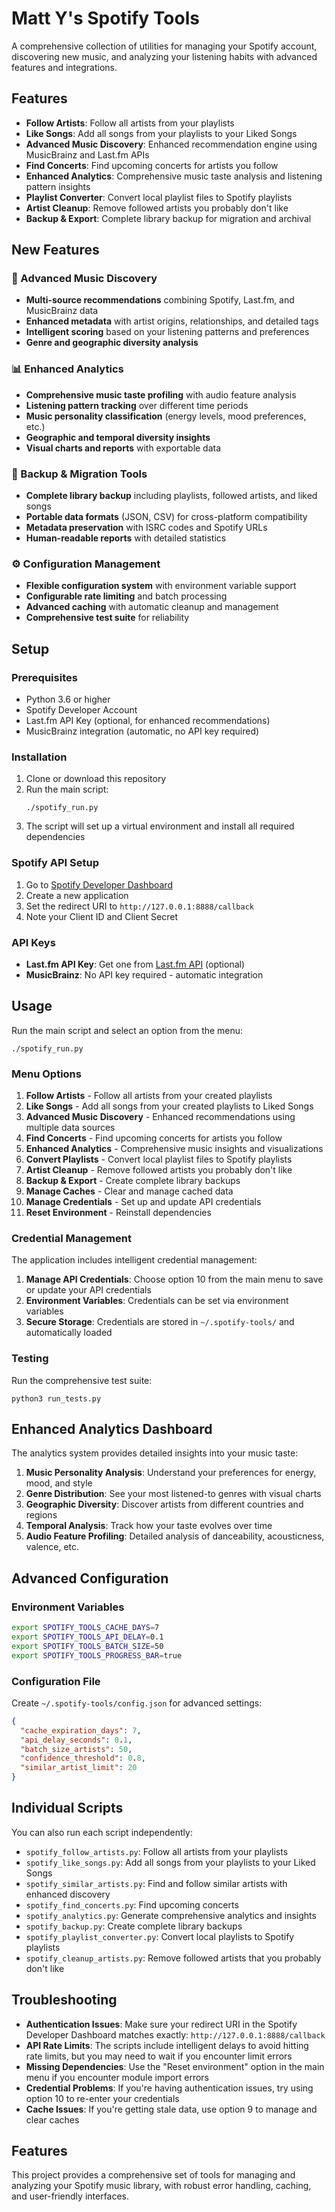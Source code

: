 # Matt Y's Spotify Tools

A comprehensive collection of utilities for managing your Spotify account, discovering new music, and analyzing your listening habits with advanced features and integrations.

## Features

- **Follow Artists**: Follow all artists from your playlists
- **Like Songs**: Add all songs from your playlists to your Liked Songs  
- **Advanced Music Discovery**: Enhanced recommendation engine using MusicBrainz and Last.fm APIs
- **Find Concerts**: Find upcoming concerts for artists you follow
- **Enhanced Analytics**: Comprehensive music taste analysis and listening pattern insights
- **Playlist Converter**: Convert local playlist files to Spotify playlists
- **Artist Cleanup**: Remove followed artists you probably don't like
- **Backup & Export**: Complete library backup for migration and archival

## New Features

### 🎵 Advanced Music Discovery
- **Multi-source recommendations** combining Spotify, Last.fm, and MusicBrainz data
- **Enhanced metadata** with artist origins, relationships, and detailed tags
- **Intelligent scoring** based on your listening patterns and preferences
- **Genre and geographic diversity analysis**

### 📊 Enhanced Analytics  
- **Comprehensive music taste profiling** with audio feature analysis
- **Listening pattern tracking** over different time periods
- **Music personality classification** (energy levels, mood preferences, etc.)
- **Geographic and temporal diversity insights**
- **Visual charts and reports** with exportable data

### 💾 Backup & Migration Tools
- **Complete library backup** including playlists, followed artists, and liked songs
- **Portable data formats** (JSON, CSV) for cross-platform compatibility  
- **Metadata preservation** with ISRC codes and Spotify URLs
- **Human-readable reports** with detailed statistics

### ⚙️ Configuration Management
- **Flexible configuration system** with environment variable support
- **Configurable rate limiting** and batch processing
- **Advanced caching** with automatic cleanup and management
- **Comprehensive test suite** for reliability

## Setup

### Prerequisites

- Python 3.6 or higher
- Spotify Developer Account
- Last.fm API Key (optional, for enhanced recommendations)
- MusicBrainz integration (automatic, no API key required)

### Installation

1. Clone or download this repository
2. Run the main script:
   ```
   ./spotify_run.py
   ```
3. The script will set up a virtual environment and install all required dependencies

### Spotify API Setup

1. Go to [Spotify Developer Dashboard](https://developer.spotify.com/dashboard/)
2. Create a new application
3. Set the redirect URI to `http://127.0.0.1:8888/callback`
4. Note your Client ID and Client Secret

### API Keys

- **Last.fm API Key**: Get one from [Last.fm API](https://www.last.fm/api/account/create) (optional)
- **MusicBrainz**: No API key required - automatic integration

## Usage

Run the main script and select an option from the menu:

```
./spotify_run.py
```

### Menu Options

1. **Follow Artists** - Follow all artists from your created playlists
2. **Like Songs** - Add all songs from your created playlists to Liked Songs
3. **Advanced Music Discovery** - Enhanced recommendations using multiple data sources
4. **Find Concerts** - Find upcoming concerts for artists you follow
5. **Enhanced Analytics** - Comprehensive music insights and visualizations
6. **Convert Playlists** - Convert local playlist files to Spotify playlists
7. **Artist Cleanup** - Remove followed artists you probably don't like
8. **Backup & Export** - Create complete library backups
9. **Manage Caches** - Clear and manage cached data
10. **Manage Credentials** - Set up and update API credentials
11. **Reset Environment** - Reinstall dependencies

### Credential Management

The application includes intelligent credential management:

1. **Manage API Credentials**: Choose option 10 from the main menu to save or update your API credentials
2. **Environment Variables**: Credentials can be set via environment variables
3. **Secure Storage**: Credentials are stored in `~/.spotify-tools/` and automatically loaded

### Testing

Run the comprehensive test suite:

```
python3 run_tests.py
```

## Enhanced Analytics Dashboard

The analytics system provides detailed insights into your music taste:

1. **Music Personality Analysis**: Understand your preferences for energy, mood, and style
2. **Genre Distribution**: See your most listened-to genres with visual charts
3. **Geographic Diversity**: Discover artists from different countries and regions
4. **Temporal Analysis**: Track how your taste evolves over time
5. **Audio Feature Profiling**: Detailed analysis of danceability, acousticness, valence, etc.

## Advanced Configuration

### Environment Variables

```bash
export SPOTIFY_TOOLS_CACHE_DAYS=7
export SPOTIFY_TOOLS_API_DELAY=0.1
export SPOTIFY_TOOLS_BATCH_SIZE=50
export SPOTIFY_TOOLS_PROGRESS_BAR=true
```

### Configuration File

Create `~/.spotify-tools/config.json` for advanced settings:

```json
{
  "cache_expiration_days": 7,
  "api_delay_seconds": 0.1,
  "batch_size_artists": 50,
  "confidence_threshold": 0.8,
  "similar_artist_limit": 20
}
```

## Individual Scripts

You can also run each script independently:

- `spotify_follow_artists.py`: Follow all artists from your playlists
- `spotify_like_songs.py`: Add all songs from your playlists to your Liked Songs
- `spotify_similar_artists.py`: Find and follow similar artists with enhanced discovery
- `spotify_find_concerts.py`: Find upcoming concerts
- `spotify_analytics.py`: Generate comprehensive analytics and insights
- `spotify_backup.py`: Create complete library backups
- `spotify_playlist_converter.py`: Convert local playlists to Spotify playlists
- `spotify_cleanup_artists.py`: Remove followed artists that you probably don't like

## Troubleshooting

- **Authentication Issues**: Make sure your redirect URI in the Spotify Developer Dashboard matches exactly: `http://127.0.0.1:8888/callback`
- **API Rate Limits**: The scripts include intelligent delays to avoid hitting rate limits, but you may need to wait if you encounter limit errors
- **Missing Dependencies**: Use the "Reset environment" option in the main menu if you encounter module import errors
- **Credential Problems**: If you're having authentication issues, try using option 10 to re-enter your credentials
- **Cache Issues**: If you're getting stale data, use option 9 to manage and clear caches

## Features

This project provides a comprehensive set of tools for managing and analyzing your Spotify music library, with robust error handling, caching, and user-friendly interfaces.